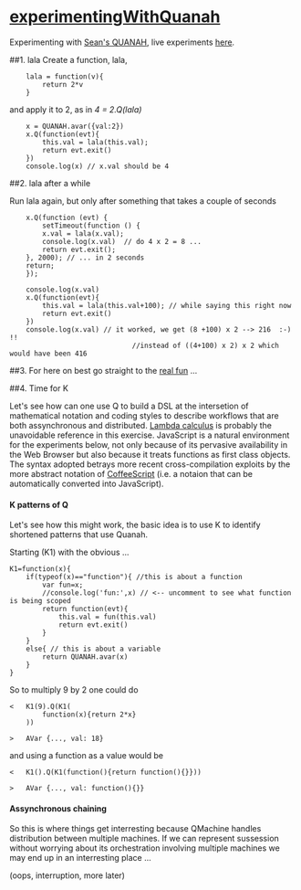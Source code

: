 [experimentingWithQuanah](https://jonasalmeida.github.io/experimentingWithQuanah)
=====

Experimenting with [Sean's QUANAH](https://qmachine.github.io/quanah/), live experiments [here](https://jonasalmeida.github.io/experimentingWithQuanah).

##1. lala
Create a function, lala,

		lala = function(v){
			return 2*v
		}

and apply it to 2, as in *4 = 2.Q(lala)*

		x = QUANAH.avar({val:2})
		x.Q(function(evt){
			this.val = lala(this.val); 
			return evt.exit()
		})
		console.log(x) // x.val should be 4

##2. lala after a while

Run lala again, but only after something that takes a couple of seconds

		x.Q(function (evt) {
    		setTimeout(function () {
        	x.val = lala(x.val);
        	console.log(x.val)  // do 4 x 2 = 8 ...
        	return evt.exit();
    	}, 2000); // ... in 2 seconds
    	return;
		});

		console.log(x.val)
		x.Q(function(evt){
    		this.val = lala(this.val+100); // while saying this right now 
    		return evt.exit()
		})
		console.log(x.val) // it worked, we get (8 +100) x 2 --> 216  :-) !!
								  //instead of ((4+100) x 2) x 2 which would have been 416

##3. For here on best go straight to the [real fun](https://github.com/jonasalmeida/experimentingWithQuanah/blob/gh-pages/experimentingWithQuanah.js)
...

##4. Time for K

Let's see how can one use Q to build a DSL at the intersetion of mathematical notation and coding styles to describe workflows that are both assynchronous and distributed. [Lambda calculus](http://en.wikipedia.org/wiki/Lambda_calculus) is probably the unavoidable reference in this exercise. JavaScript is a natural environment for the experiments below, not only because of its pervasive availability in the Web Browser but also because it treats functions as first class objects. The syntax adopted betrays more recent cross-compilation exploits by the more abstract notation of [CoffeeScript](http://en.wikipedia.org/wiki/CoffeeScript) (i.e. a notaion that can be automatically converted into JavaScript).

#### K patterns of Q
Let's see how this might work, the basic idea is to use K to identify shortened patterns that use Quanah.

Starting (K1) with the obvious ...

	K1=function(x){
    	if(typeof(x)=="function"){ //this is about a function
        	var fun=x;
        	//console.log('fun:',x) // <-- uncomment to see what function is being scoped
        	return function(evt){ 
            	this.val = fun(this.val)
            	return evt.exit()
        	}
    	}
    	else{ // this is about a variable
        	return QUANAH.avar(x)
    	}
	}
So to multiply 9 by 2 one could do

	< 	K1(9).Q(K1(
			function(x){return 2*x}
	  	))
	
	> 	AVar {..., val: 18}

and using a function as a value would be

	< 	K1().Q(K1(function(){return function(){}}))
	
	> 	AVar {..., val: function(){}}

#### Assynchronous chaining
So this is where things get interresting because QMachine handles distribution between multiple  machines. If we can represent sussession without worrying about its orchestration involving multiple machines we may end up in an interresting place ...

(oops, interruption, more later) 


